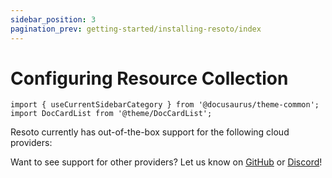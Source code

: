 ```yaml
---
sidebar_position: 3
pagination_prev: getting-started/installing-resoto/index
---
```


# Configuring Resource Collection

```mdx-code-block
import { useCurrentSidebarCategory } from '@docusaurus/theme-common';
import DocCardList from '@theme/DocCardList';
```

Resoto currently has out-of-the-box support for the following cloud providers:

<DocCardList items={useCurrentSidebarCategory().items}/>

Want to see support for other providers? Let us know on [GitHub](https://github.com/someengineering/resoto) or [Discord](https://discord.gg/someengineering)!
